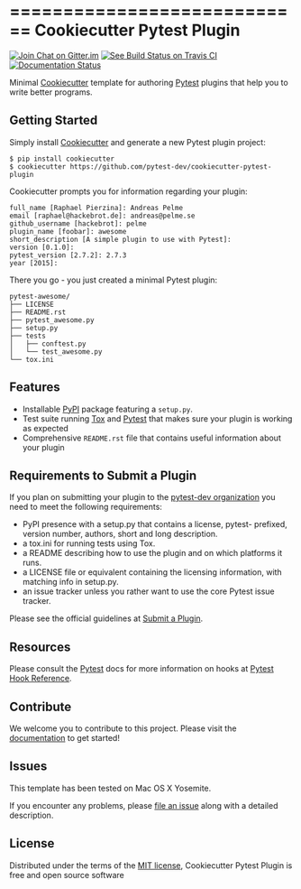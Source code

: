 ============================
Cookiecutter Pytest Plugin
============================

[![Join Chat on Gitter.im][gitter_badge]][gitter]
[![See Build Status on Travis CI][travis_badge]][travis]
[![Documentation Status][docs_badge]][documentation]

Minimal [Cookiecutter] template for authoring [Pytest] plugins that help
you to write better programs.

Getting Started
---------------

Simply install [Cookiecutter] and generate a new Pytest plugin project:

    $ pip install cookiecutter
    $ cookiecutter https://github.com/pytest-dev/cookiecutter-pytest-plugin

Cookiecutter prompts you for information regarding your plugin:

    full_name [Raphael Pierzina]: Andreas Pelme
    email [raphael@hackebrot.de]: andreas@pelme.se
    github_username [hackebrot]: pelme
    plugin_name [foobar]: awesome
    short_description [A simple plugin to use with Pytest]:
    version [0.1.0]:
    pytest_version [2.7.2]: 2.7.3
    year [2015]:

There you go - you just created a minimal Pytest plugin:

    pytest-awesome/
    ├── LICENSE
    ├── README.rst
    ├── pytest_awesome.py
    ├── setup.py
    ├── tests
    │   ├── conftest.py
    │   └── test_awesome.py
    └── tox.ini


Features
--------

- Installable [PyPI] package featuring a `setup.py`.
- Test suite running [Tox] and [Pytest] that makes sure your plugin is
  working as expected
- Comprehensive `README.rst` file that contains useful information
  about your plugin

Requirements to Submit a Plugin
-------------------------------

If you plan on submitting your plugin to the [pytest-dev organization] you need
to meet the following requirements:

-   PyPI presence with a setup.py that contains a license, pytest-
    prefixed, version number, authors, short and long description.
-   a tox.ini for running tests using Tox.
-   a README describing how to use the plugin and on which platforms
    it runs.
-   a LICENSE file or equivalent containing the licensing information,
    with matching info in setup.py.
-   an issue tracker unless you rather want to use the core Pytest
    issue tracker.

Please see the official guidelines at [Submit a Plugin].

Resources
---------

Please consult the [Pytest] docs for more information on hooks at
[Pytest Hook Reference].

Contribute
----------

We welcome you to contribute to this project. Please visit the [documentation] to get started!

Issues
------

This template has been tested on Mac OS X Yosemite.

If you encounter any problems, please [file an issue] along with a
detailed description.

License
-------

Distributed under the terms of the [MIT license], Cookiecutter Pytest
Plugin is free and open source software


  [pytest-dev organization]: https://github.com/pytest-dev/
  [gitter_badge]: https://badges.gitter.im/Join%20Chat.svg
  [gitter]: https://gitter.im/pytest-dev/cookiecutter-pytest-plugin?utm_source=badge&utm_medium=badge&utm_campaign=pr-badge&utm_content=badge (Join Chat on Gitter.im)
  [travis_badge]: https://travis-ci.org/pytest-dev/cookiecutter-pytest-plugin.svg?branch=master
  [travis]: https://travis-ci.org/pytest-dev/cookiecutter-pytest-plugin (See Build Status on Travis CI)
  [docs_badge]: https://readthedocs.org/projects/cookiecutter-pytest-plugin/badge/?version=latest
  [documentation]: https://readthedocs.org/projects/cookiecutter-pytest-plugin/?badge=latest (Documentation Status)
  [Cookiecutter]: https://github.com/audreyr/cookiecutter
  [Pytest]: https://github.com/pytest-dev/pytest
  [PyPI]: https://pypi.python.org/pypi
  [Tox]: https://tox.readthedocs.org/en/latest/
  [Submit a Plugin]: https://pytest.org/latest/contributing.html#submit-a-plugin-co-develop-pytest
  [Pytest Hook Reference]: https://pytest.org/latest/plugins.html#well-specified-hooks
  [MIT license]: http://opensource.org/licenses/MIT
  [file an issue]: https://github.com/pytest-dev/cookiecutter-pytest-plugin/issues
